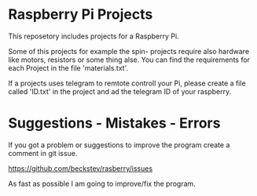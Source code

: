 # Raspberry Pi Projects

This reposetory includes projects for a Raspberry Pi.

Some of this projects for example the spin- projects require also hardware like motors, resistors or some thing alse.
You can find the requirements for each Project in the file 'materials.txt'.

If a projects uses telegram to remtote controll your Pi, please create a file called 'ID.txt' in the project
and ad the telegram ID of your raspberry.

# Suggestions - Mistakes - Errors

  If you got a problem or suggestions to improve the program create a comment in git issue.

 https://github.com/beckstev/rasberry/issues

  As fast as possible I am going to improve/fix the program.

